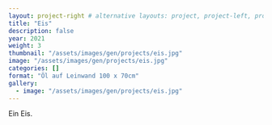 ```yaml
---
layout: project-right # alternative layouts: project, project-left, project-right, project-top
title: "Eis"
description: false
year: 2021
weight: 3
thumbnail: "/assets/images/gen/projects/eis.jpg"
image: "/assets/images/gen/projects/eis.jpg"
categories: []
format: "Öl auf Leinwand 100 x 70cm"
gallery:
  - image: "/assets/images/gen/projects/eis.jpg"
---
```


Ein Eis.